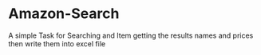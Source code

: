 # Amazon-Search
A simple Task for Searching and Item getting the results names and prices then write them into excel file
